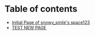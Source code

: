 # Table of contents

* [Initial Page of snowy\_smile's space123](README.md)
* [TEST NEW PAGE](test-new-page.md)

